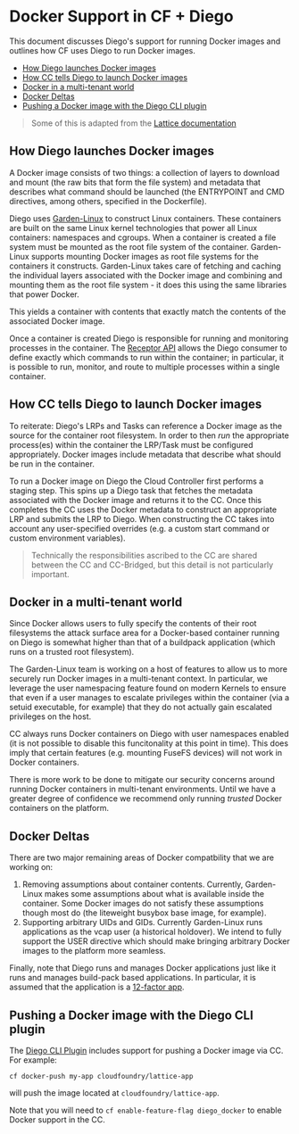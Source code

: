 # Docker Support in CF + Diego

This document discusses Diego's support for running Docker images and outlines how CF uses Diego to run Docker images.

- [How Diego launches Docker images](#how-diego-launches-docker-images)
- [How CC tells Diego to launch Docker images](#how-cc-tells-diego-to-launch-docker-images)
- [Docker in a multi-tenant world](#docker-in-a-multi-tenant-world)
- [Docker Deltas](#docker-deltas)
- [Pushing a Docker image with the Diego CLI plugin](#pushing-a-docker-image-with-the-diego-cli-plugin)

> Some of this is adapted from the [Lattice documentation](http://lattice.cf/docs/troubleshooting/#how-does-lattice-work-with-docker-images)

## How Diego launches Docker images

A Docker image consists of two things: a collection of layers to download and mount (the raw bits that form the file system) and metadata that describes what command should be launched (the ENTRYPOINT and CMD directives, among others, specified in the Dockerfile).

Diego uses [Garden-Linux](https://github.com/cloudfoundry-incubator/garden-linux) to construct Linux containers. These containers are built on the same Linux kernel technologies that power all Linux containers: namespaces and cgroups. When a container is created a file system must be mounted as the root file system of the container. Garden-Linux supports mounting Docker images as root file systems for the containers it constructs. Garden-Linux takes care of fetching and caching the individual layers associated with the Docker image and combining and mounting them as the root file system - it does this using the same libraries that power Docker.

This yields a container with contents that exactly match the contents of the associated Docker image.

Once a container is created Diego is responsible for running and monitoring processes in the container. The [Receptor API](https://github.com/cloudfoundry-incubator/receptor/blob/master/doc/README.md) allows the Diego consumer to define exactly which commands to run within the container; in particular, it is possible to run, monitor, and route to multiple processes within a single container.

## How CC tells Diego to launch Docker images

To reiterate: Diego's LRPs and Tasks can reference a Docker image as the source for the container root filesystem.  In order to then *run* the appropriate process(es) within the container the LRP/Task must be configured appropriately.  Docker images include metadata that describe what should be run in the container.

To run a Docker image on Diego the Cloud Controller first performs a staging step.  This spins up a Diego task that fetches the metadata associated with the Docker image and returns it to the CC.  Once this completes the CC uses the Docker metadata to construct an appropriate LRP and submits the LRP to Diego.  When constructing the CC takes into account any user-specified overrides (e.g. a custom start command or custom environment variables).

> Technically the responsibilities ascribed to the CC are shared between the CC and CC-Bridged, but this detail is not particularly important.

## Docker in a multi-tenant world

Since Docker allows users to fully specify the contents of their root filesystems the attack surface area for a Docker-based container running on Diego is somewhat higher than that of a buildpack application (which runs on a trusted root filesystem).

The Garden-Linux team is working on a host of features to allow us to more securely run Docker images in a multi-tenant context.  In particular, we leverage the user namespacing feature found on modern Kernels to ensure that even if a user manages to escalate privileges within the container (via a setuid executable, for example) that they do not actually gain escalated privileges on the host.

CC always runs Docker containers on Diego with user namespaces enabled (it is not possible to disable this funcitonality at this point in time).  This does imply that certain features (e.g. mounting FuseFS devices) will not work in Docker containers.

There is more work to be done to mitigate our security concerns around running Docker containers in multi-tenant environments.  Until we have a greater degree of confidence we recommend only running *trusted* Docker containers on the platform.

## Docker Deltas

There are two major remaining areas of Docker compatbility that we are working on:

1. Removing assumptions about container contents. Currently, Garden-Linux makes some assumptions about what is available inside the container. Some Docker images do not satisfy these assumptions though most do (the liteweight busybox base image, for example).
2. Supporting arbitrary UIDs and GIDs. Currently Garden-Linux runs applications as the vcap user (a historical holdover).  We intend to fully support the USER directive which should make bringing arbitrary Docker images to the platform more seamless.

Finally, note that Diego runs and manages Docker applications just like it runs and manages build-pack based applications.  In particular, it is assumed that the application is a [12-factor app](http://12factor.net).

## Pushing a Docker image with the Diego CLI plugin

The [Diego CLI Plugin](https://github.com/cloudfoundry-incubator/diego-cli-plugin) includes support for pushing a Docker image via CC.  For example:

```
cf docker-push my-app cloudfoundry/lattice-app
```

will push the image located at `cloudfoundry/lattice-app`.

Note that you will need to `cf enable-feature-flag diego_docker` to enable Docker support in the CC.
